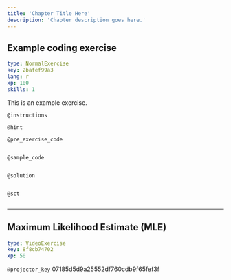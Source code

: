 ```yaml
---
title: 'Chapter Title Here'
description: 'Chapter description goes here.'
---
```


## Example coding exercise

```yaml
type: NormalExercise
key: 2bafef99a3
lang: r
xp: 100
skills: 1
```

This is an example exercise.

`@instructions`


`@hint`


`@pre_exercise_code`
```{r}

```

`@sample_code`
```{r}

```

`@solution`
```{r}

```

`@sct`
```{r}

```

---

## Maximum Likelihood Estimate (MLE)

```yaml
type: VideoExercise
key: 8f8cb74702
xp: 50
```

`@projector_key`
07185d5d9a25552df760cdb9f65fef3f
